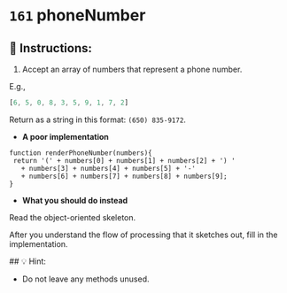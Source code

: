 # `161` phoneNumber

## 📝 Instructions:

1. Accept an array of numbers that represent a phone number.

E.g., 
```js
[6, 5, 0, 8, 3, 5, 9, 1, 7, 2]
```

Return as a string in this format: `(650) 835-9172`.

+ **A poor implementation** 

 ```Js
function renderPhoneNumber(numbers){
  return '(' + numbers[0] + numbers[1] + numbers[2] + ') '
    + numbers[3] + numbers[4] + numbers[5] + '-' 
    + numbers[6] + numbers[7] + numbers[8] + numbers[9];
}
```
+ **What you should do instead** 

Read the object-oriented skeleton. 

After you understand the flow of processing that it sketches out, fill in the implementation.

## :bulb: Hint:

 * Do not leave any methods unused.